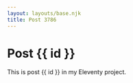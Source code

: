 ```yaml
---
layout: layouts/base.njk
title: Post 3786
---
```


# Post {{ id }}

This is post {{ id }} in my Eleventy project.
